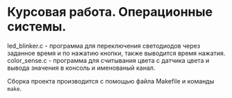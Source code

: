 # Курсовая работа. Операционные системы.

led_blinker.c - программа для переключения светодиодов через заданное время и по нажатию кнопки, также выводится время нажатия.
color_sense.c - программа для считывания цвета с датчика цвета и вывода значения в консоль и именованый канал.

Сборка проекта производится с помощью файла Makefile и команды `make`.
